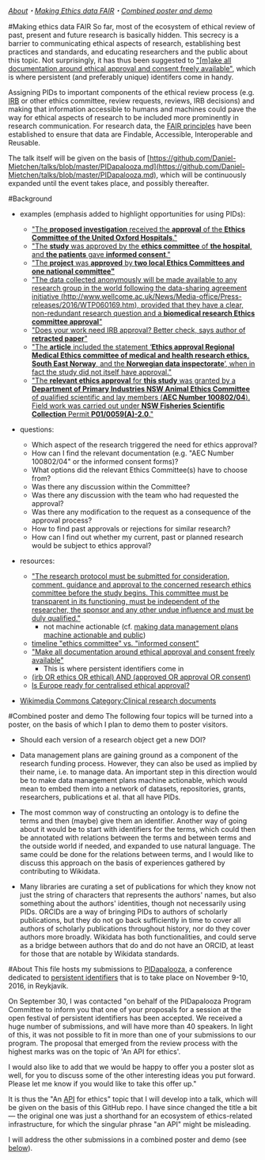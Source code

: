 *[About](https://github.com/Daniel-Mietchen/talks/blob/master/PIDapalooza#about)・[Making Ethics data FAIR]()・[Combined poster and demo]()*

#Making ethics data FAIR
So far, most of the ecosystem of ethical review of past, present and future research is basically hidden. This secrecy is a barrier to communicating ethical aspects of research, establishing best practices and standards, and educating researchers and the public about this topic. Not surprisingly, it has thus been suggested to ["[m]ake all documentation around ethical approval and consent freely available"](https://doi.org/10.1136/bmj.i4626), which is where persistent (and preferably unique) identifers come in handy.

Assigning PIDs to important components of the ethical review process (e.g. [IRB](https://en.wikipedia.org/wiki/Institutional_review_board) or other ethics committee, review requests, reviews, IRB decisions) and making that information accessible to humans and machines could pave the way for ethical aspects of research to be included more prominently in research communication. For research data, the [FAIR principles](http://dx.doi.org/10.1038/sdata.2016.18) have been established to ensure that data are Findable, Accessible, Interoperable and Reusable.

The talk itself will be given on the basis of [https://github.com/Daniel-Mietchen/talks/blob/master/PIDapalooza.md](https://github.com/Daniel-Mietchen/talks/blob/master/PIDapalooza.md), which will be continuously expanded until the event takes place, and possibly thereafter.

#Background
  - examples (emphasis added to highlight opportunities for using PIDs):
    - ["The **proposed investigation** received the **approval** of the **Ethics Committee of the United Oxford Hospitals**."](https://doi.org/10.1111/j.1365-2044.1971.tb04793.x)
    - ["The **study** was approved by the **ethics committee** of **the hospital**, and **the patients** gave **informed consent**."](https://doi.org/10.1056/NEJM199010113231505)
    - ["The **project** was **approved** by **two local Ethics Committees and one national committee"**](https://doi.org/10.1177/030006057300100505)
    - ["The data collected anonymously will be made available to any research group in the world following the data-sharing agreement initiative (http://www.wellcome.ac.uk/News/Media-office/Press-releases/2016/WTP060169.htm), provided that they have a clear, non-redundant research question and a **biomedical research Ethics committee approval**"](https://epgl.unige.ch/zika-in-pregnancy-registry/)
    - ["Does your work need IRB approval? Better check, says author of **retracted paper**"](http://retractionwatch.com/2016/09/30/does-your-work-need-irb-approval-better-check-says-author-of-retracted-paper/)
    - ["The **article** included the statement ‘**Ethics approval Regional** **Medical Ethics committee of medical and health research ethics, South East Norway**, and the **Norwegian data inspectorate**’, when in fact the study did not itself have approval."](https://doi.org/10.1136/bjsports-2014-094053ret)
    - ["The **relevant ethics approval** for **this study** was granted by a **Department of Primary Industries NSW Animal Ethics Committee** of qualified scientific and lay members (**AEC Number 100802/04**). Field work was carried out under **NSW Fisheries Scientific Collection** Permit **P01/0059(A)-2.0**."](https://doi.org/10.1186/s40317-016-0107-6)

  - questions:
    - Which aspect of the research triggered the need for ethics approval?
    - How can I find the relevant documentation (e.g. "AEC Number 100802/04" or the informed consent forms)?
    - What options did the relevant Ethics Committee(s) have to choose from?
    - Was there any discussion within the Committee?
    - Was there any discussion with the team who had requested the approval?
    - Was there any modification to the request as a consequence of the approval process?
    - How to find past approvals or rejections for similar research?
    - How can I find out whether my current, past or planned research would be subject to ethics approval?

  - resources:
    - ["The research protocol must be submitted for consideration, comment, guidance and approval to the concerned research ethics committee before the study begins. This committee must be transparent in its functioning, must be independent of the researcher, the sponsor and any other undue influence and must be duly qualified."](http://www.wma.net/en/30publications/10policies/b3/)
       - not machine actionable (cf. [making data management plans machine actionable and public](http://www.slideshare.net/StephanieSimms/making-dmps-actionable-and-public))
    - [timeline "ethics committee" vs. "informed consent"](https://books.google.com/ngrams/graph?content=%22ethics+committee%22%2C%22informed+consent%22&case_insensitive=on&year_start=1800&year_end=2000&corpus=15&smoothing=3&share=&direct_url=t4%3B%2C%22%20ethics%20committee%20%22%3B%2Cc0%3B%2Cs0%3B%3B%22%20Ethics%20Committee%20%22%3B%2Cc0%3B%3B%22%20ethics%20committee%20%22%3B%2Cc0%3B.t4%3B%2C%22%20informed%20consent%20%22%3B%2Cc0%3B%2Cs0%3B%3B%22%20informed%20consent%20%22%3B%2Cc0%3B%3B%22%20Informed%20Consent%20%22%3B%2Cc0%3B%3B%22%20Informed%20consent%20%22%3B%2Cc0%3B%3B%22%20INFORMED%20CONSENT%20%22%3B%2Cc0)
    - ["Make all documentation around ethical approval and consent freely available"](https://doi.org/10.1136/bmj.i4626)
       - This is where persistent identifiers come in
    - [(irb OR ethics OR ethical) AND (approved OR approval OR consent)](http://tweetedtimes.com/v/13396)
    - [Is Europe ready for centralised ethical approval?](http://cancerworld.net/spotlight-on/policy-is-europe-ready-for-centralised-ethical-approval/)
  - [Wikimedia Commons Category:Clinical research documents](https://commons.wikimedia.org/wiki/Category:Clinical_research_documents)

#Combined poster and demo
The following four topics will be turned into a poster, on the basis of which I plan to demo them to poster visitors.

- Should each version of a research object get a new DOI?

- Data management plans are gaining ground as a component of the research funding process. However, they can also be used as implied by their name, i.e. to manage data. An important step in this direction would be to make data management plans machine actionable, which would mean to embed them into a network of datasets, repositories, grants, researchers, publications et al. that all have PIDs.

- The most common way of constructing an ontology is to define the terms and then (maybe) give them an identifier. Another way of going about it would be to start with identifiers for the terms, which could then be annotated with relations between the terms and between terms and the outside world if needed, and expanded to use natural language. The same could be done for the relations between terms, and I would like to discuss this approach on the basis of experiences gathered by contributing to Wikidata.

- Many libraries are curating a set of publications for which they know not just the string of characters that represents the authors' names, but also something about the authors' identities, though not necessarily using PIDs. ORCIDs are a way of bringing PIDs to authors of scholarly publications, but they do not go back sufficiently in time to cover all authors of scholarly publications throughout history, nor do they cover authors more broadly. Wikidata has both functionalities, and could serve as a bridge between authors that do and do not have an ORCID, at least for those that are notable by Wikidata standards.

#About
This file hosts my submissions to [PIDapalooza](http://pidapalooza.org/), a conference dedicated to [persistent identifiers](https://en.wikipedia.org/wiki/Persistent_identifier) that is to take place on November 9-10, 2016, in Reykjavík.

On September 30, I was contacted "on behalf of the PIDapalooza Program Committee to inform you that one of your proposals for a session at the open festival of persistent identifiers has been accepted. We received a huge number of submissions, and will have more than 40 speakers. In light of this, it was not possible to fit in more than one of your submissions to our program. The proposal that emerged from the review process with the highest marks was on the topic of 'An API for ethics'.

I would also like to add that we would be happy to offer you a poster slot as well, for you to discuss some of the other interesting ideas you put forward. Please let me know if you would like to take this offer up."

It is thus the "An [API](https://en.wikipedia.org/wiki/Application_programming_interface) for ethics" topic that I will develop into a talk, which will be given on the basis of this GitHub repo. I have since changed the title a bit &mdash; the original one was just a shorthand for an ecosystem of ethics-related infrastructure, for which the singular phrase "an API" might be misleading.

I will address the other submissions in a combined poster and demo (see [below](https://github.com/Daniel-Mietchen/talks/blob/master/PIDapalooza.md#combined-poster-and-demo)).

